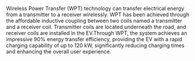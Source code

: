 Wireless Power Transfer (WPT) technology can transfer electrical energy from a transmitter to a receiver wirelessly. WPT has been
achieved through the affordable inductive coupling between two coils named a transmitter and a receiver coil. Transmitter coils
are located underneath the road, and receiver coils are installed in the EV.Through WPT, the system achieves an impressive 90%
energy transfer efficiency, providing the EV with a rapid charging capability of up to 120 kW, significantly reducing charging
times and enhancing the overall user experience.
